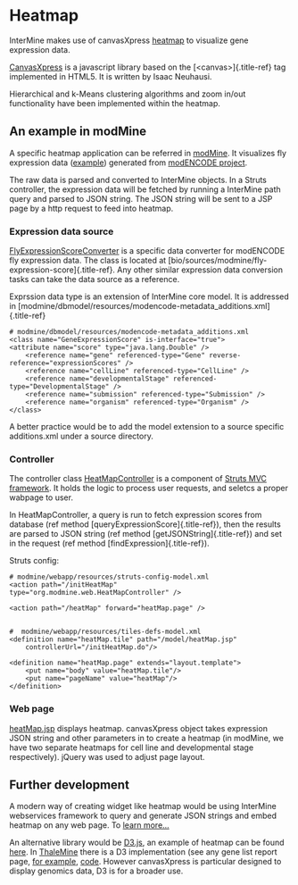 Heatmap
=======

InterMine makes use of canvasXpress
[heatmap](http://www.canvasxpress.org/heatmap.html) to visualize gene
expression data.

[CanvasXpress](http://www.canvasxpress.org/) is a javascript library
based on the [\<canvas\>]{.title-ref} tag implemented in HTML5. It is
written by Isaac Neuhausi.

Hierarchical and k-Means clustering algorithms and zoom in/out
functionality have been implemented within the heatmap.

An example in modMine
---------------------

A specific heatmap application can be referred in
[modMine](http://intermine.modencode.org/). It visualizes fly expression
data
([example](http://intermine.modencode.org/query/bagDetails.do?scope=global&bagName=example))
generated from [modENCODE project](http://www.modencode.org/).

The raw data is parsed and converted to InterMine objects. In a Struts
controller, the expression data will be fetched by running a InterMine
path query and parsed to JSON string. The JSON string will be sent to a
JSP page by a http request to feed into heatmap.

### Expression data source

[FlyExpressionScoreConverter](https://github.com/intermine/intermine/blob/master/bio/sources/modmine/fly-expression-score/main/src/org/intermine/bio/dataconversion/FlyExpressionScoreConverter.java)
is a specific data converter for modENCODE fly expression data. The
class is located at
[bio/sources/modmine/fly-expression-score]{.title-ref}. Any other
similar expression data conversion tasks can take the data source as a
reference.

Exprssion data type is an extension of InterMine core model. It is
addressed in
[modmine/dbmodel/resources/modencode-metadata_additions.xml]{.title-ref}

``` {.xml}
# modmine/dbmodel/resources/modencode-metadata_additions.xml
<class name="GeneExpressionScore" is-interface="true">
<attribute name="score" type="java.lang.Double" />
    <reference name="gene" referenced-type="Gene" reverse-reference="expressionScores" />
    <reference name="cellLine" referenced-type="CellLine" />
    <reference name="developmentalStage" referenced-type="DevelopmentalStage" />
    <reference name="submission" referenced-type="Submission" />
    <reference name="organism" referenced-type="Organism" />
</class>
```

A better practice would be to add the model extension to a source
specific additions.xml under a source directory.

### Controller

The controller class
[HeatMapController](https://github.com/modENCODE-DCC/modmine/blob/master/modmine/webapp/src/org/modmine/web/HeatMapController.java)
is a component of [Struts MVC framework](https://struts.apache.org/). It
holds the logic to process user requests, and seletcs a proper wabpage
to user.

In HeatMapController, a query is run to fetch expression scores from
database (ref method [queryExpressionScore]{.title-ref}), then the
results are parsed to JSON string (ref method
[getJSONString]{.title-ref}) and set in the request (ref method
[findExpression]{.title-ref}).

Struts config:

``` {.xml}
# modmine/webapp/resources/struts-config-model.xml 
<action path="/initHeatMap"
type="org.modmine.web.HeatMapController" />

<action path="/heatMap" forward="heatMap.page" />


#  modmine/webapp/resources/tiles-defs-model.xml
<definition name="heatMap.tile" path="/model/heatMap.jsp"
    controllerUrl="/initHeatMap.do"/>

<definition name="heatMap.page" extends="layout.template">
    <put name="body" value="heatMap.tile"/>
    <put name="pageName" value="heatMap"/>
</definition>
```

### Web page

[heatMap.jsp](https://github.com/modENCODE-DCC/modmine/blob/master/modmine/webapp/resources/webapp/model/heatMap.jsp)
displays heatmap. canvasXpress object takes expression JSON string and
other parameters in to create a heatmap (in modMine, we have two
separate heatmaps for cell line and developmental stage respectively).
jQuery was used to adjust page layout.

Further development
-------------------

A modern way of creating widget like heatmap would be using InterMine
webservices framework to query and generate JSON strings and embed
heatmap on any web page. To [learn
more\...](http://github.com/intermine/intermine-embedding-examples)

An alternative library would be [D3.js](http://d3js.org/), an example of
heatmap can be found [here](http://www.larsko.org/v/mpte/). In
[ThaleMine](https://apps.araport.org/thalemine/begin.do) there is a D3
implementation (see any gene list report page, [for
example](https://apps.araport.org/thalemine/bagDetails.do?scope=all&bagName=Demo+1+-+Sucrose+Transporters+List),
[code](https://github.com/intermine/CDN/blob/master/js/intermine/expression/1.0.3/expression.js).
However canvasXpress is particular designed to display genomics data, D3
is for a broader use.

